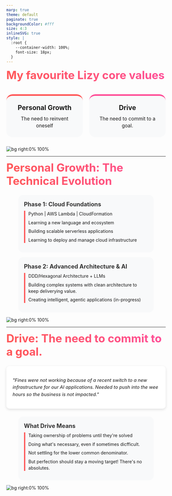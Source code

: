 ```yaml
---
marp: true
theme: default
paginate: true
backgroundColor: #fff
size: 4:3
inlineSVG: true
style: |
  :root {
    --container-width: 100%;
    font-size: 18px;
  }
---
```


<style>
section {
  font-family: 'Montserrat', 'Segoe UI', sans-serif;
  padding: 30px 25px;
  background-color: #ffffff;
  color: #333333;
  box-sizing: border-box;
  overflow: hidden;
  width: 100%;
  display: block;
  position: relative;
  height: 100%;
}

h1 {
  background: linear-gradient(90deg, #FF5757 0%, #FF4E97 100%);
  -webkit-background-clip: text;
  -webkit-text-fill-color: transparent;
  background-clip: text;
  font-size: 2.5em;
  width: 100%;
  margin-bottom: 0.7em;
  margin-top: 0.3em;
}

.journey-item {
  margin-bottom: 12px;
  border-left: 4px solid #FF5757;
  padding-left: 10px;
  width: 100%;
  box-sizing: border-box;
  overflow-wrap: break-word;
  text-align: left;
}

.journey-item p {
  margin: 8px 0;
  font-size: 1em;
  line-height: 1.4;
}

.highlight {
  background: linear-gradient(90deg, #FF5757 0%, #FF4E97 100%);
  -webkit-background-clip: text;
  -webkit-text-fill-color: transparent;
  background-clip: text;
  font-weight: bold;
}

.value-card {
  text-align: center;
  width: 48%;
  max-width: 48%;
  padding: 25px;
  background-color: #f8f9fa;
  border-radius: 20px;
  border-top: 5px solid;
  box-sizing: border-box;
  margin-bottom: 15px;
  display: flex;
  flex-direction: column;
  justify-content: center;
}

.value-card h2 {
  font-size: 1.5em;
  margin-top: 0;
  margin-bottom: 12px;
}

.value-card p {
  font-size: 1.1em;
  line-height: 1.4;
  margin: 0;
}

.value-card:nth-child(1) {
  border-top-color: #FF5757;
}

.value-card:nth-child(2) {
  border-top-color: #FF4E97;
}

.flex-container {
  display: flex;
  justify-content: space-between;
  margin-top: 40px;
  flex-wrap: wrap;
  width: 100%;
  max-width: 100%;
  gap: 20px;
  align-items: stretch;
}

.phase {
  background-color: #f8f9fa;
  border-radius: 15px;
  padding: 18px;
  margin: 15px auto;
  width: 85%;
  max-width: 650px;
  box-sizing: border-box;
  overflow: hidden;
}

.phase h3 {
  font-size: 1.3em;
  margin-top: 0;
  margin-bottom: 10px;
  color: #333;
}

.story {
  font-style: italic;
  margin: 25px auto;
  padding: 20px;
  background-color: #fff;
  border-radius: 10px;
  box-shadow: 0 3px 8px rgba(0,0,0,0.12);
  width: 85%;
  max-width: 650px;
  box-sizing: border-box;
  overflow-wrap: break-word;
  font-size: 1.05em;
  line-height: 1.5;
}

.story.full-width {
  width: 100%;
  max-width: 100%;
}
</style>

# My favourite Lizy core values

<div class="flex-container">
  <div class="value-card">
    <h2>Personal Growth</h2>
    <p>The need to reinvent oneself</p>
  </div>
  <div class="value-card">
    <h2>Drive</h2>
    <p>The need to commit to a goal.</p>
  </div>
</div>

![bg right:0% 100%](https://via.placeholder.com/500x300/FF5757/ffffff?text=)

---

# Personal Growth: The Technical Evolution

<div class="phase">
  <h3>Phase 1: Cloud Foundations</h3>
  <div class="journey-item">
    <p>Python | AWS Lambda | CloudFormation</p>
    <p>Learning a new language and ecosystem</p>
    <p>Building scalable serverless applications</p>
    <p>Learning to deploy and manage cloud infrastructure</p>
  </div>
</div>

<div class="phase">
  <h3>Phase 2: Advanced Architecture & AI</h3>
  <div class="journey-item">
    <p>DDD/Hexagonal Architecture + LLMs</p>
    <p>Building complex systems with clean architecture to keep deliverying value.</p>
    <p>Creating intelligent, agentic applications (in-progress)</p>
  </div>
</div>

![bg right:0% 100%](https://via.placeholder.com/500x300/FF5757/ffffff?text=)

---

# Drive: The need to commit to a goal.

<div class="story full-width">
  <p>"Fines were not working because of a recent switch to a new infrastructure for our AI applications. Needed to push into the wee hours
  so the business is not impacted."</p>
</div>

<div class="phase">
  <h3>What Drive Means</h3>
  <div class="journey-item">
    <p>Taking ownership of problems until they're solved</p>
    <p>Doing what's necessary, even if sometimes dicfficult.</p>
    <p>Not settling for the lower common denominator.</p>
    <p>But perfection should stay a moving target! There's no absolutes.</p>
  </div>
</div>

![bg right:0% 100%](https://via.placeholder.com/500x300/FF4E97/ffffff?text=)
